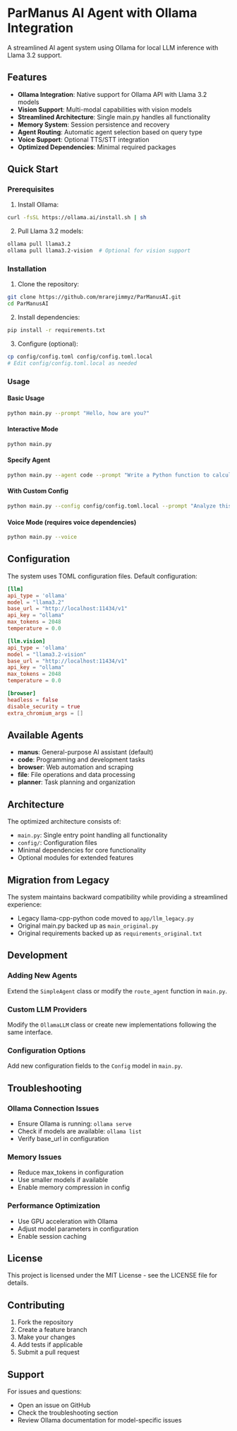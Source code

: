 # ParManus AI Agent with Ollama Integration

A streamlined AI agent system using Ollama for local LLM inference with Llama 3.2 support.

## Features

- **Ollama Integration**: Native support for Ollama API with Llama 3.2 models
- **Vision Support**: Multi-modal capabilities with vision models
- **Streamlined Architecture**: Single main.py handles all functionality
- **Memory System**: Session persistence and recovery
- **Agent Routing**: Automatic agent selection based on query type
- **Voice Support**: Optional TTS/STT integration
- **Optimized Dependencies**: Minimal required packages

## Quick Start

### Prerequisites

1. Install Ollama:
```bash
curl -fsSL https://ollama.ai/install.sh | sh
```

2. Pull Llama 3.2 models:
```bash
ollama pull llama3.2
ollama pull llama3.2-vision  # Optional for vision support
```

### Installation

1. Clone the repository:
```bash
git clone https://github.com/mrarejimmyz/ParManusAI.git
cd ParManusAI
```

2. Install dependencies:
```bash
pip install -r requirements.txt
```

3. Configure (optional):
```bash
cp config/config.toml config/config.toml.local
# Edit config/config.toml.local as needed
```

### Usage

#### Basic Usage
```bash
python main.py --prompt "Hello, how are you?"
```

#### Interactive Mode
```bash
python main.py
```

#### Specify Agent
```bash
python main.py --agent code --prompt "Write a Python function to calculate fibonacci"
```

#### With Custom Config
```bash
python main.py --config config/config.toml.local --prompt "Analyze this image"
```

#### Voice Mode (requires voice dependencies)
```bash
python main.py --voice
```

## Configuration

The system uses TOML configuration files. Default configuration:

```toml
[llm]
api_type = 'ollama'
model = "llama3.2"
base_url = "http://localhost:11434/v1"
api_key = "ollama"
max_tokens = 2048
temperature = 0.0

[llm.vision]
api_type = 'ollama'
model = "llama3.2-vision"
base_url = "http://localhost:11434/v1"
api_key = "ollama"
max_tokens = 2048
temperature = 0.0

[browser]
headless = false
disable_security = true
extra_chromium_args = []
```

## Available Agents

- **manus**: General-purpose AI assistant (default)
- **code**: Programming and development tasks
- **browser**: Web automation and scraping
- **file**: File operations and data processing
- **planner**: Task planning and organization

## Architecture

The optimized architecture consists of:

- `main.py`: Single entry point handling all functionality
- `config/`: Configuration files
- Minimal dependencies for core functionality
- Optional modules for extended features

## Migration from Legacy

The system maintains backward compatibility while providing a streamlined experience:

- Legacy llama-cpp-python code moved to `app/llm_legacy.py`
- Original main.py backed up as `main_original.py`
- Original requirements backed up as `requirements_original.txt`

## Development

### Adding New Agents

Extend the `SimpleAgent` class or modify the `route_agent` function in `main.py`.

### Custom LLM Providers

Modify the `OllamaLLM` class or create new implementations following the same interface.

### Configuration Options

Add new configuration fields to the `Config` model in `main.py`.

## Troubleshooting

### Ollama Connection Issues
- Ensure Ollama is running: `ollama serve`
- Check if models are available: `ollama list`
- Verify base_url in configuration

### Memory Issues
- Reduce max_tokens in configuration
- Use smaller models if available
- Enable memory compression in config

### Performance Optimization
- Use GPU acceleration with Ollama
- Adjust model parameters in configuration
- Enable session caching

## License

This project is licensed under the MIT License - see the LICENSE file for details.

## Contributing

1. Fork the repository
2. Create a feature branch
3. Make your changes
4. Add tests if applicable
5. Submit a pull request

## Support

For issues and questions:
- Open an issue on GitHub
- Check the troubleshooting section
- Review Ollama documentation for model-specific issues

